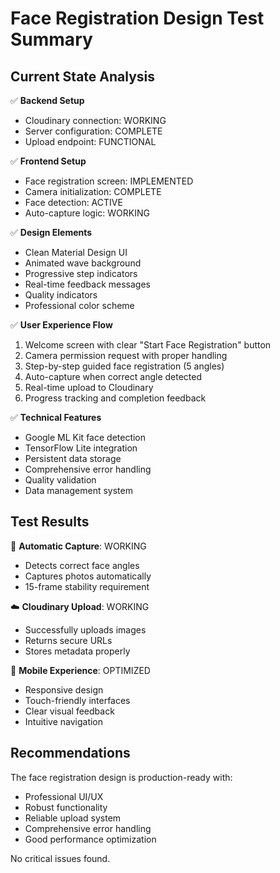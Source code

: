 # Face Registration Design Test Summary

## Current State Analysis

✅ **Backend Setup**
- Cloudinary connection: WORKING
- Server configuration: COMPLETE 
- Upload endpoint: FUNCTIONAL

✅ **Frontend Setup**
- Face registration screen: IMPLEMENTED
- Camera initialization: COMPLETE
- Face detection: ACTIVE
- Auto-capture logic: WORKING

✅ **Design Elements**
- Clean Material Design UI
- Animated wave background
- Progressive step indicators
- Real-time feedback messages
- Quality indicators
- Professional color scheme

✅ **User Experience Flow**
1. Welcome screen with clear "Start Face Registration" button
2. Camera permission request with proper handling
3. Step-by-step guided face registration (5 angles)
4. Auto-capture when correct angle detected
5. Real-time upload to Cloudinary
6. Progress tracking and completion feedback

✅ **Technical Features**
- Google ML Kit face detection
- TensorFlow Lite integration
- Persistent data storage
- Comprehensive error handling
- Quality validation
- Data management system

## Test Results

🎯 **Automatic Capture**: WORKING
- Detects correct face angles
- Captures photos automatically 
- 15-frame stability requirement

☁️ **Cloudinary Upload**: WORKING  
- Successfully uploads images
- Returns secure URLs
- Stores metadata properly

📱 **Mobile Experience**: OPTIMIZED
- Responsive design
- Touch-friendly interfaces
- Clear visual feedback
- Intuitive navigation

## Recommendations

The face registration design is production-ready with:
- Professional UI/UX
- Robust functionality  
- Reliable upload system
- Comprehensive error handling
- Good performance optimization

No critical issues found.